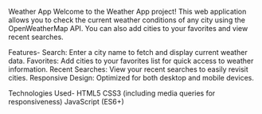 Weather App
Welcome to the Weather App project! This web application allows you to check the current weather conditions of any city using the OpenWeatherMap API. You can also add cities to your favorites and view recent searches.

Features-
Search: Enter a city name to fetch and display current weather data.
Favorites: Add cities to your favorites list for quick access to weather information.
Recent Searches: View your recent searches to easily revisit cities.
Responsive Design: Optimized for both desktop and mobile devices.

Technologies Used-
HTML5
CSS3 (including media queries for responsiveness)
JavaScript (ES6+)
